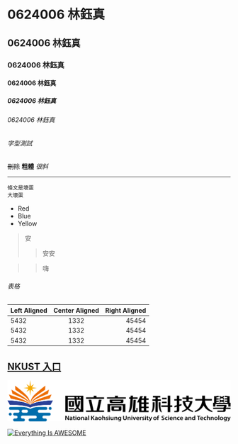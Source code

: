 # 0624006 林鈺真
## 0624006 林鈺真
### 0624006 林鈺真
#### 0624006 林鈺真
##### 0624006 林鈺真
###### 0624006 林鈺真

###### 字型測試
~~刪除~~
**粗體**
*很斜*



***


```
條文是壞蛋
大壞蛋
```

* Red
* Blue
* Yellow


>安
>>安安

>>嗨


###### 表格
|Left Aligned|Center Aligned|Right Aligned|
|:----------------------|:---------------------:|------------------:|
|5432|1332|45454|
|5432|1332|45454|
|5432|1332|45454|

## [NKUST 入口](https://www.nkust.edu.tw/)

![NKUST](nkust.png "Welcome NKUST!")

[![Everything Is AWESOME](https://img.youtube.com/vi/StTqXEQ2l-Y/0.jpg)](https://www.youtube.com/watch?v=StTqXEQ2l-Y "Everything Is AWESOME")

